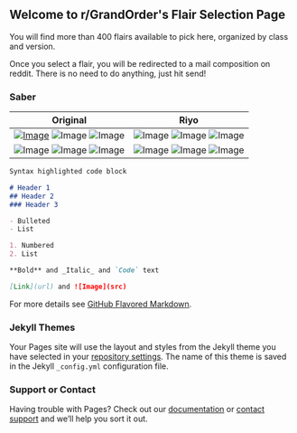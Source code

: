 ## Welcome to r/GrandOrder's Flair Selection Page

You will find more than 400 flairs available to pick here, organized by class and version. 

Once you select a flair, you will be redirected to a mail composition on reddit. There is no need to do anything, just hit send!

### Saber

| Original  | Riyo |
| ------------- | ------------- |
| [![Image](https://cdn.discordapp.com/attachments/360571568650190848/495305440809451541/Altera.png)](https://www.reddit.com/message/compose?to=WroughtIronHero&subject=&message=https%3A%2F%2Fwww.reddit.com%2Fr%2Fgrandorder%2F) ![Image](https://cdn.discordapp.com/attachments/360571568650190848/495305442218606604/Arthur1.png) ![Image](https://cdn.discordapp.com/attachments/360571568650190848/495305443535749130/Arthur2.png)  | ![Image](https://cdn.discordapp.com/attachments/360571568650190848/495309949006512129/AhogeRiyo.png) ![Image](https://cdn.discordapp.com/attachments/360571568650190848/495309951187550218/AlteraRiyo.png) ![Image](https://cdn.discordapp.com/attachments/360571568650190848/495309953599537162/ArthurRiyo.png) |
| ![Image](https://cdn.discordapp.com/attachments/360571568650190848/495305444802297857/Artoria.png) ![Image](https://cdn.discordapp.com/attachments/360571568650190848/495305445821513728/ArtoriaAlter.png) ![Image](https://cdn.discordapp.com/attachments/360571568650190848/495305447088062474/ArtoriaLily.png) | ![Image](https://cdn.discordapp.com/attachments/360571568650190848/495309955243573258/ArtoriaAlterRiyo.png) ![Image](https://cdn.discordapp.com/attachments/360571568650190848/495309957252775957/ArtoriaLilyRiyo.png) ![Image](https://cdn.discordapp.com/attachments/360571568650190848/495309958984761365/ArtoriaRiyo.png)  |

```markdown
Syntax highlighted code block

# Header 1
## Header 2
### Header 3

- Bulleted
- List

1. Numbered
2. List

**Bold** and _Italic_ and `Code` text

[Link](url) and ![Image](src)
```

For more details see [GitHub Flavored Markdown](https://guides.github.com/features/mastering-markdown/).

### Jekyll Themes

Your Pages site will use the layout and styles from the Jekyll theme you have selected in your [repository settings](https://github.com/Lib786/Flair-Selection/settings). The name of this theme is saved in the Jekyll `_config.yml` configuration file.

### Support or Contact

Having trouble with Pages? Check out our [documentation](https://help.github.com/categories/github-pages-basics/) or [contact support](https://github.com/contact) and we’ll help you sort it out.
